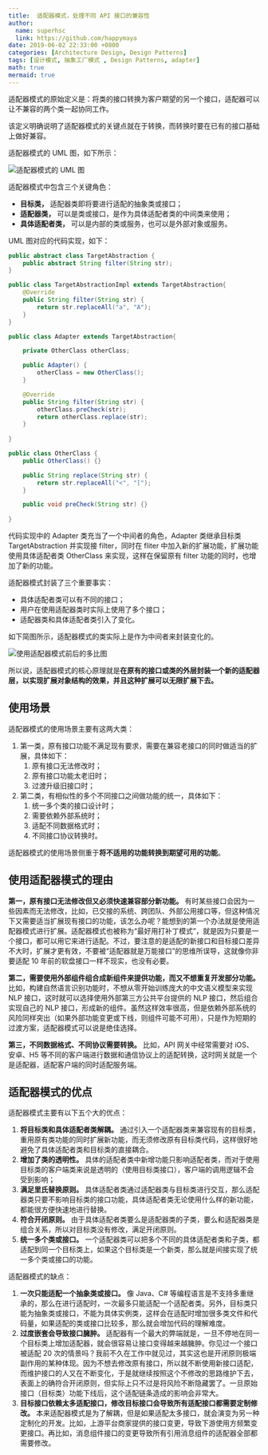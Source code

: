 ```yaml
---
title:  适配器模式，处理不同 API 接口的兼容性
author:
  name: superhsc
  link: https://github.com/happymaya
date: 2019-06-02 22:33:00 +0800
categories: [Architecture Design, Design Patterns]
tags: [设计模式, 抽象工厂模式 , Design Patterns, adapter]
math: true
mermaid: true
---
```


适配器模式的原始定义是：将类的接口转换为客户期望的另一个接口，适配器可以让不兼容的两个类一起协同工作。

该定义明确说明了适配器模式的关键点就在于转换，而转换时要在已有的接口基础上做好兼容。

适配器模式的 UML 图，如下所示：

![适配器模式的 UML 图](https://images.happymaya.cn/assert/design-patterns/adapter-uml.png)

适配器模式中包含三个关键角色：

- **目标类，** 适配器类即将要进行适配的抽象类或接口；
- **适配器类，** 可以是类或接口，是作为具体适配者类的中间类来使用；
- **具体适配者类，** 可以是内部的类或服务，也可以是外部对象或服务。

UML 图对应的代码实现，如下：

```java
public abstract class TargetAbstraction {
    public abstract String filter(String str);
}

public class TargetAbstractionImpl extends TargetAbstraction{
    @Override
    public String filter(String str) {
        return str.replaceAll("a", "A");
    }
}

public class Adapter extends TargetAbstraction{

    private OtherClass otherClass;

    public Adapter() {
        otherClass = new OtherClass();
    }

    @Override
    public String filter(String str) {
        otherClass.preCheck(str);
        return otherClass.replace(str);
    }
    
}

public class OtherClass {
    public OtherClass() {}

    public String replace(String str) {
        return str.replaceAll("<", "[");
    }

    public void preCheck(String str) {}
    
}

```

代码实现中的 Adapter 类充当了一个中间者的角色，Adapter 类继承目标类 TargetAbstraction 并实现接 filter，同时在 fliter 中加入新的扩展功能，扩展功能使用具体适配者类 OtherClass 来实现，这样在保留原有 filter 功能的同时，也增加了新的功能。

适配器模式封装了三个重要事实：

- 具体适配者类可以有不同的接口；
- 用户在使用适配器类时实际上使用了多个接口；
- 适配器类和具体适配者类引入了变化。

如下简图所示，适配器模式的类实际上是作为中间者来封装变化的。

![使用适配器模式前后的多比图](https://images.happymaya.cn/assert/design-patterns/adapter-after-uml.png)

所以说，适配器模式的核心原理就是**在原有的接口或类的外层封装一个新的适配器层，以实现扩展对象结构的效果，并且这种扩展可以无限扩展下去。**

## 使用场景

适配器模式的使用场景主要有这两大类：

1. 第一类，原有接口功能不满足现有要求，需要在兼容老接口的同时做适当的扩展，具体如下：
   1. 原有接口无法修改时；
   2. 原有接口功能太老旧时；
   3. 过渡升级旧接口时；
2. 第二类，有相似性的多个不同接口之间做功能的统一，具体如下：
   1. 统一多个类的接口设计时；
   2. 需要依赖外部系统时；
   3. 适配不同数据格式时；
   4. 不同接口协议转换时。

适配器模式的使用场景侧重于**将不适用的功能转换到期望可用的功能**。

## 使用适配器模式的理由

**第一，原有接口无法修改但又必须快速兼容部分新功能。** 有时某些接口会因为一些因素而无法修改，比如，已交接的系统、跨团队、外部公用接口等，但这种情况下又需要适当扩展现有接口的功能，该怎么办呢？能想到的第一个办法就是使用适配器模式进行扩展。适配器模式也被称为“最好用打补丁模式”，就是因为只要是一个接口，都可以用它来进行适配。不过，要注意的是适配的新接口和目标接口差异不大时，扩展才更有效，不要被“适配器就是万能接口”的思维所误导，这就像你非要适配 10 年前的软盘接口一样不现实，也没有必要。

**第二，需要使用外部组件组合成新组件来提供功能，而又不想重复开发部分功能。** 比如，构建自然语言识别功能时，不想从零开始训练庞大的中文语义模型来实现 NLP 接口，这时就可以选择使用外部第三方公共平台提供的 NLP 接口，然后组合实现自己的 NLP 接口，形成新的组件。虽然这样效率很高，但是依赖外部系统的风险同样突出（如果外部功能变更或下线，则组件可能不可用），只是作为短期的过渡方案，适配器模式可以说是绝佳选择。

**第三，不同数据格式、不同协议需要转换。** 比如，API 网关中经常需要对 iOS、安卓、H5 等不同的客户端进行数据和通信协议上的适配转换，这时网关就是一个是适配器，适配客户端的同时适配服务端。

## 适配器模式的优点

适配器模式主要有以下五个大的优点：

1. **将目标类和具体适配者类解耦。** 通过引入一个适配器类来兼容现有的目标类，重用原有类功能的同时扩展新功能，而无须修改原有目标类代码，这样很好地避免了具体适配者类和目标类的直接耦合。
2. **增加了类的透明性。** 具体的适配者类中新增功能只影响适配者类，而对于使用目标类的客户端类来说是透明的（使用目标类接口），客户端的调用逻辑不会受到影响；
3. **满足里氏替换原则。** 具体适配者类通过适配器类与目标类进行交互，那么适配器类只要不影响目标类的接口功能，具体适配者类无论使用什么样的新功能，都能很方便快速地进行替换。
4. **符合开闭原则。** 由于具体适配者类要么是适配器类的子类，要么和适配器类是组合关系，所以对目标类没有修改，满足开闭原则。
5. **统一多个类或接口。** 一个适配器类可以把多个不同的具体适配者类和子类，都适配到同一个目标类上，如果这个目标类是一个新类，那么就是间接实现了统一多个类或接口的功能。

适配器模式的缺点：

1. **一次只能适配一个抽象类或接口。** 像 Java、C# 等编程语言是不支持多重继承的，那么在进行适配时，一次最多只能适配一个适配者类。另外，目标类只能为抽象类或接口，不能为具体实例类，这样会在适配时增加很多类文件和代码量，如果适配的类或接口比较多，那么就会增加代码的理解难度。
2. **过度嵌套会导致接口臃肿。** 适配器有一个最大的弊端就是，一旦不停地在同一个目标类上增加适配器，就会很容易让接口变得越来越臃肿。你见过一个接口被适配 20 次的情景吗？我前不久在工作中就见过，其实这也是开闭原则极端副作用的某种体现。因为不想去修改原有接口，所以就不断使用新接口适配，而维护接口的人又在不断变化，于是就继续按照这个不修改的思路维护下去，表面上的确符合开闭原则，但实际上只不过是将风险不断隐藏罢了。一旦原始接口（目标类）功能下线后，这个适配链条造成的影响会非常大。
3. **目标接口依赖太多适配接口，修改目标接口会导致所有适配接口都需要定制修改。** 本来适配器模式是为了解耦，但是如果适配太多接口，就会演变为另一种定制化的开发。比如，上游平台商家提供的接口变更，导致下游使用方频繁变更接口。再比如，消息组件接口的变更导致所有引用消息组件的适配器全部都需要修改。